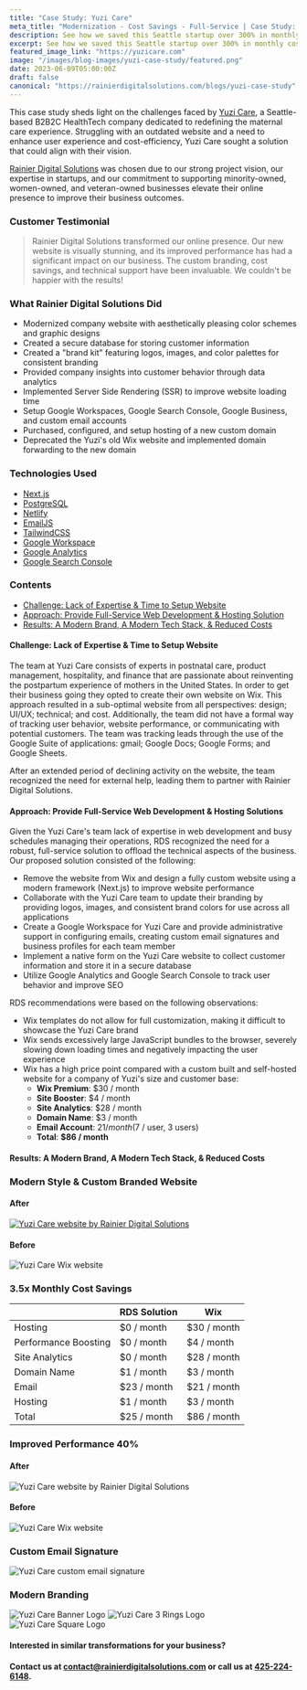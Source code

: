 ```yaml
---
title: "Case Study: Yuzi Care"
meta_title: "Modernization - Cost Savings - Full-Service | Case Study: Yuzi Care"
description: See how we saved this Seattle startup over 300% in monthly costs through website modernization and full-service IT/domain management. Read the Case Study.
excerpt: See how we saved this Seattle startup over 300% in monthly costs through website modernization and full-service IT / domain management.
featured_image_link: "https://yuzicare.com"
image: "/images/blog-images/yuzi-case-study/featured.png"
date: 2023-06-09T05:00:00Z
draft: false
canonical: "https://rainierdigitalsolutions.com/blogs/yuzi-case-study"
---
```


This case study sheds light on the challenges faced by [Yuzi Care](https://yuzicare.com), a Seattle-based B2B2C HealthTech company dedicated to redefining the maternal care experience. Struggling with an outdated website and a need to enhance user experience and cost-efficiency, Yuzi Care sought a solution that could align with their vision.

[Rainier Digital Solutions](https://rainierdigitalsolutions.com) was chosen due to our strong project vision, our expertise in startups, and our commitment to supporting minority-owned, women-owned, and veteran-owned businesses elevate their online presence to improve their business outcomes.

### Customer Testimonial

> Rainier Digital Solutions transformed our online presence. Our new website is visually stunning, and its improved performance has had a significant impact on our business. The custom branding, cost savings, and technical support have been invaluable. We couldn't be happier with the results!

### What Rainier Digital Solutions Did

- Modernized company website with aesthetically pleasing color schemes and graphic designs
- Created a secure database for storing customer information
- Created a "brand kit" featuring logos, images, and color palettes for consistent branding
- Provided company insights into customer behavior through data analytics
- Implemented Server Side Rendering (SSR) to improve website loading time
- Setup Google Workspaces, Google Search Console, Google Business, and custom email accounts
- Purchased, configured, and setup hosting of a new custom domain
- Deprecated the Yuzi's old Wix website and implemented domain forwarding to the new domain


### Technologies Used

- [Next.js](https://nextjs.org/)
- [PostgreSQL](https://www.postgresql.org/)
- [Netlify](https://www.netlify.com/)
- [EmailJS](https://www.emailjs.com/)
- [TailwindCSS](https://tailwindcss.com/)
- [Google Workspace](https://workspace.google.com/)
- [Google Analytics](https://marketingplatform.google.com/about/analytics/)
- [Google Search Console](https://search.google.com/search-console/about)

### Contents

- [Challenge: Lack of Expertise & Time to Setup Website](#challenge-lack-of-expertise--time-to-setup-website)
- [Approach: Provide Full-Service Web Development & Hosting Solution](#approach-provide-full-service-web-development--hosting-solutions)
- [Results: A Modern Brand, A Modern Tech Stack, & Reduced Costs](#results-a-modern-brand-a-modern-tech-stack--reduced-costs)

#### Challenge: Lack of Expertise & Time to Setup Website

The team at Yuzi Care consists of experts in postnatal care, product management, hospitality, and finance that are passionate about reinventing the postpartum experience of mothers in the United States. In order to get their business going they opted to create their own website on Wix. This approach resulted in a sub-optimal website from all perspectives: design; UI/UX; technical; and cost. Additionally, the team did not have a formal way of tracking user behavior, website performance, or communicating with potential customers. The team was tracking leads through the use of the Google Suite of applications: gmail; Google Docs; Google Forms; and Google Sheets.

After an extended period of declining activity on the website, the team recognized the need for external help, leading them to partner with Rainier Digital Solutions.

#### Approach: Provide Full-Service Web Development & Hosting Solutions

Given the Yuzi Care's team lack of expertise in web development and busy schedules managing their operations, RDS recognized the need for a robust, full-service solution to offload the technical aspects of the business. Our proposed solution consisted of the following:

- Remove the website from Wix and design a fully custom website using a modern framework (Next.js) to improve website performance
- Collaborate with the Yuzi Care team to update their branding by providing logos, images, and consistent brand colors for use across all applications
- Create a Google Workspace for Yuzi Care and provide administrative support in configuring emails, creating custom email signatures and business profiles for each team member
- Implement a native form on the Yuzi Care website to collect customer information and store it in a secure database
- Utilize Google Analytics and Google Search Console to track user behavior and improve SEO

RDS recommendations were based on the following observations:

- Wix templates do not allow for full customization, making it difficult to showcase the Yuzi Care brand
- Wix sends excessively large JavaScript bundles to the browser, severely slowing down loading times and negatively impacting the user experience
- Wix has a high price point compared with a custom built and self-hosted website for a company of Yuzi's size and customer base:
  - **Wix Premium**:    $30 / month
  - **Site Booster**:    $4 / month
  - **Site Analytics**: $28 / month
  - **Domain Name**:     $3 / month
  - **Email Account**:  $21 / month ($7 / user, 3 users)
  - **Total**:        **$86 / month**

#### Results: A Modern Brand, A Modern Tech Stack, & Reduced Costs

<div className="text-center">
  <h3 className="text-xl">Modern Style & Custom Branded Website</h3>
  <div className="flex items-center justify-between text-center">
    <div>
      <h4>After</h4>
      <a href="https://yuzicare.com" target="_blank">
        <img
          src='/images/blog-images/yuzi-case-study/yuzi-after.png'
          alt="Yuzi Care website by Rainier Digital Solutions"
          className="max-h-[60vh]"
        />
      </a>
    </div>
    <div>
      <h4>Before</h4>
      <img
        src='/images/blog-images/yuzi-case-study/yuzi-before.png'
        alt="Yuzi Care Wix website"
        className="max-h-[60vh]"
      />
    </div>
  </div>
</div>

<div className="flex flex-col items-center justify-center mt-4 text-center">
  <h3 className="text-xl">3.5x Monthly Cost Savings</h3>
  <table className="table-auto">
    <thead className="text-center bg-gray-200">
      <tr className="font-bold">
        <th></th>
        <th>RDS Solution</th>
        <th>Wix</th>
      </tr>
    </thead>
    <tbody>
      <tr>
        <td className="py-2 text-left">Hosting</td>
        <td className="py-2 text-right border-b border-gray-300">$0 / month</td>
        <td className="py-2 text-right border-b border-gray-300">$30 / month</td>
      </tr>
      <tr>
        <td className="py-2 text-left">Performance Boosting</td>
        <td className="py-2 text-right border-b border-gray-300">$0 / month</td>
        <td className="py-2 text-right border-b border-gray-300">$4 / month</td>
      </tr>
      <tr>
        <td className="py-2 text-left">Site Analytics</td>
        <td className="py-2 text-right border-b border-gray-300">$0 / month</td>
        <td className="py-2 text-right border-b border-gray-300">$28 / month</td>
      </tr>
      <tr>
        <td className="py-2 text-left">Domain Name</td>
        <td className="py-2 text-right border-b border-gray-300">$1 / month</td>
        <td className="py-2 text-right border-b border-gray-300">$3 / month</td>
      </tr>
      <tr>
        <td className="py-2 text-left">Email</td>
        <td className="py-2 text-right border-b border-gray-300">$23 / month</td>
        <td className="py-2 text-right border-b border-gray-300">$21 / month</td>
      </tr>
      <tr>
        <td className="py-2 text-left">Hosting</td>
        <td className="py-2 text-right border-b border-gray-300">$1 / month</td>
        <td className="py-2 text-right border-b border-gray-300">$3 / month</td>
      </tr>
        <tr className="font-bold bg-gray-200">
          <td className="py-2 text-left">Total</td>
          <td className="py-2 text-right">$25 / month</td>
          <td className="py-2 text-right">$86 / month</td>
        </tr>
    </tbody>
  </table>
</div>

<div className="mt-4 text-center">
  <h3 className="text-xl">Improved Performance 40%</h3>
  <div className="flex items-center justify-between gap-10 text-center">
    <div>
      <h4>After</h4>
      <img
        src='/images/blog-images/yuzi-case-study/yuzicare_lighthouse.png'
        alt="Yuzi Care website by Rainier Digital Solutions"
        className="max-h-[60vh]"
      />
    </div>
    <div>
      <h4>Before</h4>
      <img
        src='/images/blog-images/yuzi-case-study/yuzimoon_lighthouse.png'
        alt="Yuzi Care Wix website"
        className="max-h-[60vh]"
      />
    </div>
  </div>
</div>

<div className="flex flex-col items-center mt-4 mb-12">
  <h3 className="text-xl">Custom Email Signature</h3>
  <img
    src='/images/blog-images/yuzi-case-study/email-signature.png'
    alt="Yuzi Care custom email signature"
  />
</div>

<div className="flex flex-col items-center mt-4 mb-12">
  <h3 className="text-xl">Modern Branding</h3>
  <div className="flex flex-wrap justify-center">
    <img
      src='/images/blog-images/yuzi-case-study/yuzi_only_banner.png'
      alt="Yuzi Care Banner Logo"
    />
    <img
      src='/images/blog-images/yuzi-case-study/yuzi_rings_logo.svg'
      alt="Yuzi Care 3 Rings Logo"
    />
    <img
      src='/images/blog-images/yuzi-case-study/yuzi_square_logo.png'
      alt="Yuzi Care Square Logo"
      className="h-[200px] w-[200px]"
    />
  </div>
</div>

#### Interested in similar transformations for your business?

#### Contact us at [contact@rainierdigitalsolutions.com](mailto:contact@rainierdigitalsolutions.com) or call us at [425-224-6148](tel:425-224-6148).
